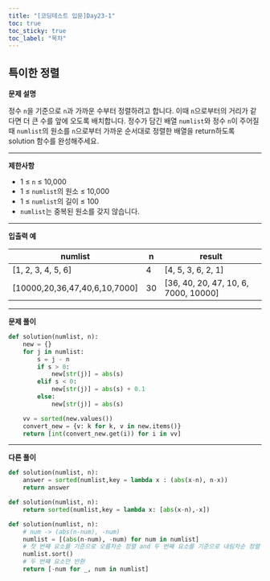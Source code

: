 ```yaml
---
title: "[코딩테스트 입문]Day23-1"
toc: true
toc_sticky: true
toc_label: "목차"
---
```


## 특이한 정렬

**문제 설명**

정수 `n`을 기준으로 `n`과 가까운 수부터 정렬하려고 합니다. 이때 `n`으로부터의 거리가 같다면 더 큰 수를 앞에 오도록 배치합니다. 정수가 담긴 배열 `numlist`와 정수 `n`이 주어질 때 `numlist`의 원소를 `n`으로부터 가까운 순서대로 정렬한 배열을 return하도록 solution 함수를 완성해주세요.

------

**제한사항**

- 1 ≤ `n` ≤ 10,000
- 1 ≤ `numlist`의 원소 ≤ 10,000
- 1 ≤ `numlist`의 길이 ≤ 100
- `numlist`는 중복된 원소를 갖지 않습니다.

------

**입출력 예**

| numlist                       | n    | result                               |
| ----------------------------- | ---- | ------------------------------------ |
| [1, 2, 3, 4, 5, 6]            | 4    | [4, 5, 3, 6, 2, 1]                   |
| [10000,20,36,47,40,6,10,7000] | 30   | [36, 40, 20, 47, 10, 6, 7000, 10000] |

---

**문제 풀이**

```python
def solution(numlist, n):
    new = {}
    for j in numlist:
        s = j - n
        if s > 0:
            new[str(j)] = abs(s)
        elif s < 0:
            new[str(j)] = abs(s) + 0.1
        else:
            new[str(j)] = abs(s)

    vv = sorted(new.values())
    convert_new = {v: k for k, v in new.items()}
    return [int(convert_new.get(i)) for i in vv]
```

---

**다른 풀이**

```python
def solution(numlist, n):
    answer = sorted(numlist,key = lambda x : (abs(x-n), n-x))
    return answer
```

```python
def solution(numlist, n):
    return sorted(numlist,key = lambda x: [abs(x-n),-x])
```

```python
def solution(numlist, n):
    # num -> (abs(n-num), -num)
    numlist = [(abs(n-num), -num) for num in numlist]
    # 첫 번째 요소를 기준으로 오름차순 정렬 and 두 번째 요소를 기준으로 내림차순 정렬
    numlist.sort()
    # 두 번쨰 요소만 반환
    return [-num for _, num in numlist]
```

